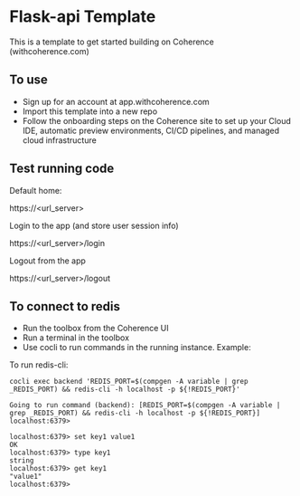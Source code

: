 # Flask-api Template

This is a template to get started building on Coherence (withcoherence.com)

## To use

- Sign up for an account at app.withcoherence.com
- Import this template into a new repo
- Follow the onboarding steps on the Coherence site to set up your Cloud IDE, automatic preview environments, CI/CD pipelines, and managed cloud infrastructure

## Test running code

Default home:

https://<url_server>

Login to the app (and store user session info)

https://<url_server>/login

Logout from the app

https://<url_server>/logout

## To connect to redis

- Run the toolbox from the Coherence UI
- Run a terminal in the toolbox
- Use cocli to run commands in the running instance. Example:

To run redis-cli:

```console
cocli exec backend 'REDIS_PORT=$(compgen -A variable | grep _REDIS_PORT) && redis-cli -h localhost -p ${!REDIS_PORT}'

Going to run command (backend): [REDIS_PORT=$(compgen -A variable | grep _REDIS_PORT) && redis-cli -h localhost -p ${!REDIS_PORT}]
localhost:6379> 

localhost:6379> set key1 value1
OK
localhost:6379> type key1
string
localhost:6379> get key1
"value1"
localhost:6379> 

```

